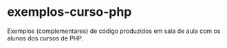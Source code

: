 exemplos-curso-php
==================

Exemplos (complementares) de código produzidos em sala de aula com os alunos dos cursos de PHP. 
